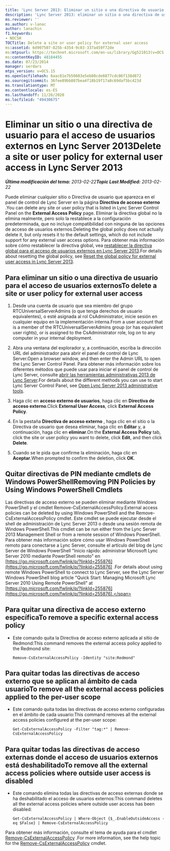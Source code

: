 ```yaml
---
title: 'Lync Server 2013: Eliminar un sitio o una directiva de usuario para el acceso de usuarios externos'
description: 'Lync Server 2013: eliminar un sitio o una directiva de usuario para el acceso de usuarios externos.'
ms.reviewer: ''
ms.author: v-lanac
author: lanachin
f1.keywords:
- NOCSH
TOCTitle: Delete a site or user policy for external user access
ms:assetid: 6d907507-825b-4354-9c03-337a459f72de
ms:mtpsurl: https://technet.microsoft.com/en-us/library/Gg521013(v=OCS.15)
ms:contentKeyID: 48184455
ms.date: 07/23/2014
manager: serdars
mtps_version: v=OCS.15
ms.openlocfilehash: 6aac81e7b50603e5eb80cde8877cdc06f138d872
ms.sourcegitcommit: 36fee89bb887bea4f18b19f17a8c69daf5bc423d
ms.translationtype: MT
ms.contentlocale: es-ES
ms.lasthandoff: 11/26/2020
ms.locfileid: "49430675"
---
```

# <a name="delete-a-site-or-user-policy-for-external-user-access-in-lync-server-2013"></a><span data-ttu-id="68f73-103">Eliminar un sitio o una directiva de usuario para el acceso de usuarios externos en Lync Server 2013</span><span class="sxs-lookup"><span data-stu-id="68f73-103">Delete a site or user policy for external user access in Lync Server 2013</span></span>

<div data-xmlns="http://www.w3.org/1999/xhtml">

<div class="topic" data-xmlns="http://www.w3.org/1999/xhtml" data-msxsl="urn:schemas-microsoft-com:xslt" data-cs="https://msdn.microsoft.com/">

<div data-asp="https://msdn2.microsoft.com/asp">



</div>

<div id="mainSection">

<div id="mainBody"><span data-ttu-id="68f73-104">

<span> </span></span><span class="sxs-lookup"><span data-stu-id="68f73-104">

<span> </span></span></span>

<span data-ttu-id="68f73-105">_**Última modificación del tema:** 2013-02-22_</span><span class="sxs-lookup"><span data-stu-id="68f73-105">_**Topic Last Modified:** 2013-02-22_</span></span>

<span data-ttu-id="68f73-106">Puede eliminar cualquier sitio o Directiva de usuario que aparezca en el panel de control de Lync Server en la página **Directiva de acceso externo** .</span><span class="sxs-lookup"><span data-stu-id="68f73-106">You can delete any site or user policy that is listed in Lync Server Control Panel on the **External Access Policy** page.</span></span> <span data-ttu-id="68f73-107">Eliminar la directiva global no la elimina realmente, pero solo la restablece a la configuración predeterminada, que no incluye compatibilidad con ninguna de las opciones de acceso de usuarios externos.</span><span class="sxs-lookup"><span data-stu-id="68f73-107">Deleting the global policy does not actually delete it, but only resets it to the default settings, which do not include support for any external user access options.</span></span> <span data-ttu-id="68f73-108">Para obtener más información sobre cómo restablecer la directiva global, vea [restablecer la directiva global para el acceso de usuarios externos en Lync Server 2013](lync-server-2013-reset-the-global-policy-for-external-user-access.md).</span><span class="sxs-lookup"><span data-stu-id="68f73-108">For details about resetting the global policy, see [Reset the global policy for external user access in Lync Server 2013](lync-server-2013-reset-the-global-policy-for-external-user-access.md).</span></span>

<div>

## <a name="to-delete-a-site-or-user-policy-for-external-user-access"></a><span data-ttu-id="68f73-109">Para eliminar un sitio o una directiva de usuario para el acceso de usuarios externos</span><span class="sxs-lookup"><span data-stu-id="68f73-109">To delete a site or user policy for external user access</span></span>

1.  <span data-ttu-id="68f73-110">Desde una cuenta de usuario que sea miembro del grupo RTCUniversalServerAdmins (o que tenga derechos de usuario equivalentes), o esté asignada al rol CsAdministrator, inicie sesión en cualquier equipo en la implementación interna.</span><span class="sxs-lookup"><span data-stu-id="68f73-110">From a user account that is a member of the RTCUniversalServerAdmins group (or has equivalent user rights), or is assigned to the CsAdministrator role, log on to any computer in your internal deployment.</span></span>

2.  <span data-ttu-id="68f73-111">Abra una ventana del explorador y, a continuación, escriba la dirección URL del administrador para abrir el panel de control de Lync Server.</span><span class="sxs-lookup"><span data-stu-id="68f73-111">Open a browser window, and then enter the Admin URL to open the Lync Server Control Panel.</span></span> <span data-ttu-id="68f73-112">Para obtener más información sobre los diferentes métodos que puede usar para iniciar el panel de control de Lync Server, consulte [abrir las herramientas administrativas 2013 de Lync Server](lync-server-2013-open-lync-server-administrative-tools.md).</span><span class="sxs-lookup"><span data-stu-id="68f73-112">For details about the different methods you can use to start Lync Server Control Panel, see [Open Lync Server 2013 administrative tools](lync-server-2013-open-lync-server-administrative-tools.md).</span></span>

3.  <span data-ttu-id="68f73-113">Haga clic en **acceso externo de usuarios**, haga clic en **Directiva de acceso externo**.</span><span class="sxs-lookup"><span data-stu-id="68f73-113">Click **External User Access**, click **External Access Policy**.</span></span>

4.  <span data-ttu-id="68f73-114">En la pestaña **Directiva de acceso externo** , haga clic en el sitio o la Directiva de usuario que desea eliminar, haga clic en **Editar** y, a continuación, haga clic en **eliminar**.</span><span class="sxs-lookup"><span data-stu-id="68f73-114">On the **External Access Policy** tab, click the site or user policy you want to delete, click **Edit**, and then click **Delete**.</span></span>

5.  <span data-ttu-id="68f73-115">Cuando se le pida que confirme la eliminación, haga clic en **Aceptar**.</span><span class="sxs-lookup"><span data-stu-id="68f73-115">When prompted to confirm the deletion, click **OK**.</span></span>

</div>

<div>

## <a name="removing-pin-policies-by-using-windows-powershell-cmdlets"></a><span data-ttu-id="68f73-116">Quitar directivas de PIN mediante cmdlets de Windows PowerShell</span><span class="sxs-lookup"><span data-stu-id="68f73-116">Removing PIN Policies by Using Windows PowerShell Cmdlets</span></span>

<span data-ttu-id="68f73-117">Las directivas de acceso externo se pueden eliminar mediante Windows PowerShell y el cmdlet Remove-CsExternalAccessPolicy.</span><span class="sxs-lookup"><span data-stu-id="68f73-117">External access policies can be deleted by using Windows PowerShell and the Remove-CsExternalAccessPolicy cmdlet.</span></span> <span data-ttu-id="68f73-118">Este cmdlet se puede ejecutar desde el shell de administración de Lync Server 2013 o desde una sesión remota de Windows PowerShell.</span><span class="sxs-lookup"><span data-stu-id="68f73-118">This cmdlet can be run either from the Lync Server 2013 Management Shell or from a remote session of Windows PowerShell.</span></span> <span data-ttu-id="68f73-119">Para obtener más información sobre cómo usar Windows PowerShell remoto para conectarse a Lync Server, consulte el artículo del blog de Lync Server de Windows PowerShell "Inicio rápido: administrar Microsoft Lync Server 2010 mediante PowerShell remoto" en [https://go.microsoft.com/fwlink/p/?linkId=255876](https://go.microsoft.com/fwlink/p/?linkid=255876) .</span><span class="sxs-lookup"><span data-stu-id="68f73-119">For details about using remote Windows PowerShell to connect to Lync Server, see the Lync Server Windows PowerShell blog article "Quick Start: Managing Microsoft Lync Server 2010 Using Remote PowerShell" at [https://go.microsoft.com/fwlink/p/?linkId=255876](https://go.microsoft.com/fwlink/p/?linkid=255876).</span></span>

<div>

## <a name="to-remove-a-specific-external-access-policy"></a><span data-ttu-id="68f73-120">Para quitar una directiva de acceso externo específica</span><span class="sxs-lookup"><span data-stu-id="68f73-120">To remove a specific external access policy</span></span>

  - <span data-ttu-id="68f73-121">Este comando quita la Directiva de acceso externo aplicada al sitio de Redmond:</span><span class="sxs-lookup"><span data-stu-id="68f73-121">This command removes the external access policy applied to the Redmond site:</span></span>
    
        Remove-CsExternalAccessPolicy -Identity "site:Redmond"

</div>

<div>

## <a name="to-remove-all-the-external-access-policies-applied-to-the-per-user-scope"></a><span data-ttu-id="68f73-122">Para quitar todas las directivas de acceso externo que se aplican al ámbito de cada usuario</span><span class="sxs-lookup"><span data-stu-id="68f73-122">To remove all the external access policies applied to the per-user scope</span></span>

  - <span data-ttu-id="68f73-123">Este comando quita todas las directivas de acceso externo configuradas en el ámbito de cada usuario:</span><span class="sxs-lookup"><span data-stu-id="68f73-123">This command removes all the external access policies configured at the per-user scope:</span></span>
    
        Get-CsExternalAccessPolicy -Filter "tag:*" | Remove-CsExternalAccessPolicy

</div>

<div>

## <a name="to-remove-all-the-external-access-policies-where-outside-user-access-is-disabled"></a><span data-ttu-id="68f73-124">Para quitar todas las directivas de acceso externas donde el acceso de usuarios externos está deshabilitado</span><span class="sxs-lookup"><span data-stu-id="68f73-124">To remove all the external access policies where outside user access is disabled</span></span>

  - <span data-ttu-id="68f73-125">Este comando elimina todas las directivas de acceso externas donde se ha deshabilitado el acceso de usuarios externos:</span><span class="sxs-lookup"><span data-stu-id="68f73-125">This command deletes all the external access policies where outside user access has been disabled:</span></span>
    
        Get-CsExternalAccessPolicy | Where-Object {$_.EnableOutsideAccess -eq $False} | Remove-CsExternalAccessPolicy

</div>

<span data-ttu-id="68f73-126">Para obtener más información, consulte el tema de ayuda para el cmdlet [Remove-CsExternalAccessPolicy](https://docs.microsoft.com/powershell/module/skype/Remove-CsExternalAccessPolicy) .</span><span class="sxs-lookup"><span data-stu-id="68f73-126">For more information, see the help topic for the [Remove-CsExternalAccessPolicy](https://docs.microsoft.com/powershell/module/skype/Remove-CsExternalAccessPolicy) cmdlet.</span></span>

<span data-ttu-id="68f73-127"></div>

</div>

<span> </span>

</div>

</div>

</span><span class="sxs-lookup"><span data-stu-id="68f73-127"></div>

</div>

<span> </span>

</div>

</div>

</span></span></div>

